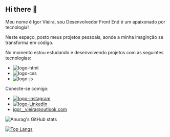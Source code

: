 ## Hi there 👋

Meu nome é Igor Vieira, sou Desenvolvedor Front End é um apaixonado por tecnologia!

Neste espaço, posto meus projetos pessoais, aonde a minha imaginção se transforma em  código.

No momento estou estudando e desenvolvendo projetos com as seguintes tecnologias:

 - <img src="https://img.shields.io/badge/HTML-239120?style=for-the-badge&logo=html5&logoColor=white" alt="logo-html"/>
 - <img src="https://img.shields.io/badge/CSS-239120?&style=for-the-badge&logo=css3&logoColor=white" alt="logo-css"/>
 - <img src="https://img.shields.io/badge/JavaScript-F7DF1E?style=for-the-badge&logo=javascript&logoColor=black" alt="logo-js"/>

 Conecte-se comigo:
 
  - <a href="https://www.instagram.com/mauro.g.vieira"><img src="https://img.shields.io/badge/Instagram-E4405F?style=for-the-badge&logo=instagram&logoColor=white" alt="logo-instagram"/></a>
  - <a href="https://www.linkedin.com/in/igormaurog-vieira"><img src="https://img.shields.io/badge/LinkedIn-0077B5?style=for-the-badge&logo=linkedin&logoColor=white" alt="logo-LinkedIn"/></a>
  - igor__vieira@outlook.com

  ![Anurag's GitHub stats](https://github-readme-stats.vercel.app/api?username=IgorVieira41&show_icons=true&theme=transparent)

  [![Top Langs](https://github-readme-stats.vercel.app/api/top-langs/?username=IgorVieira41&layout=pie)](https://github.com/anuraghazra/github-readme-stats)
